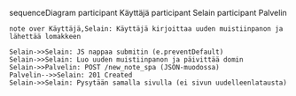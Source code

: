sequenceDiagram
    participant Käyttäjä
    participant Selain
    participant Palvelin

    note over Käyttäjä,Selain: Käyttäjä kirjoittaa uuden muistiinpanon ja lähettää lomakkeen

    Selain->>Selain: JS nappaa submitin (e.preventDefault)
    Selain->>Selain: Luo uuden muistiinpanon ja päivittää domin
    Selain->>Palvelin: POST /new_note_spa (JSON-muodossa)
    Palvelin-->>Selain: 201 Created
    Selain->>Selain: Pysytään samalla sivulla (ei sivun uudelleenlatausta)
